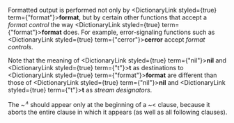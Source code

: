  



Formatted output is performed not only by <DictionaryLink styled={true} term={"format"}><b>format</b></DictionaryLink>, but by certain other functions that accept a *format control* the way <DictionaryLink styled={true} term={"format"}><b>format</b></DictionaryLink> does. For example, error-signaling functions such as <DictionaryLink styled={true} term={"cerror"}><b>cerror</b></DictionaryLink> accept *format controls*. 



Note that the meaning of <DictionaryLink styled={true} term={"nil"}><b>nil</b></DictionaryLink> and <DictionaryLink styled={true} term={"t"}><b>t</b></DictionaryLink> as destinations to <DictionaryLink styled={true} term={"format"}><b>format</b></DictionaryLink> are different than those of <DictionaryLink styled={true} term={"nil"}><b>nil</b></DictionaryLink> and <DictionaryLink styled={true} term={"t"}><b>t</b></DictionaryLink> as *stream designators*. 



The &#126;<i><sup>∧</sup></i> should appear only at the beginning of a &#126;&lt; clause, because it aborts the entire clause in which it appears (as well as all following clauses). 







 



 



